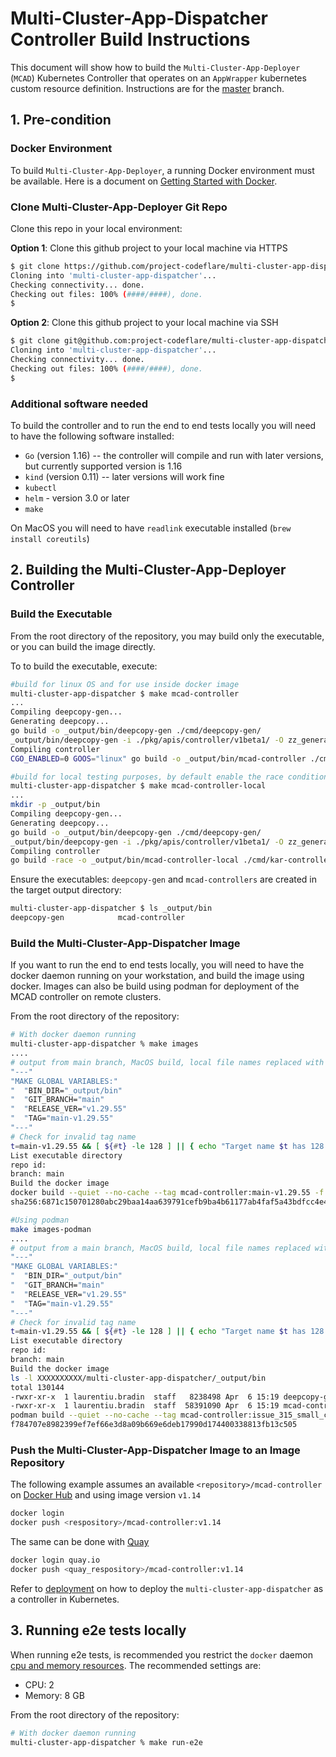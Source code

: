 # Multi-Cluster-App-Dispatcher Controller Build Instructions

This document will show how to build the `Multi-Cluster-App-Deployer` (`MCAD`) Kubernetes Controller that operates on an `AppWrapper` kubernetes custom resource definition. Instructions are for the [master](https://github.com/IBM/multi-cluster-app-dispatcher/tree/master) branch.

## 1. Pre-condition

### Docker Environment

To build `Multi-Cluster-App-Deployer`, a running Docker environment must be available. Here is a document on [Getting Started with Docker](https://www.docker.com/get-started).

### Clone Multi-Cluster-App-Deployer Git Repo

Clone this repo in your local environment:

__Option 1__: Clone this github project to your local machine via HTTPS

```bash
$ git clone https://github.com/project-codeflare/multi-cluster-app-dispatcher.git
Cloning into 'multi-cluster-app-dispatcher'...
Checking connectivity... done.
Checking out files: 100% (####/####), done.
$
```

__Option 2__: Clone this github project to your local machine via SSH

```bash
$ git clone git@github.com:project-codeflare/multi-cluster-app-dispatcher.git
Cloning into 'multi-cluster-app-dispatcher'...
Checking connectivity... done.
Checking out files: 100% (####/####), done.
$
```

### Additional software needed

To build the controller and to run the end to end tests locally you will need to have the following software installed:

* `Go` (version 1.16) -- the controller will compile and run with later versions, but currently supported version is 1.16
* `kind` (version 0.11) -- later versions will work fine
* `kubectl`
* `helm` - version 3.0 or later
* `make`

On MacOS you will need to have `readlink` executable installed (`brew install coreutils`)

## 2. Building the Multi-Cluster-App-Deployer Controller

### Build the Executable

From the root directory of the repository, you may build only the executable, or you can build the image directly.

To to build the executable, execute:

```bash
#build for linux OS and for use inside docker image
multi-cluster-app-dispatcher $ make mcad-controller
...
Compiling deepcopy-gen...
Generating deepcopy...
go build -o _output/bin/deepcopy-gen ./cmd/deepcopy-gen/
_output/bin/deepcopy-gen -i ./pkg/apis/controller/v1beta1/ -O zz_generated.deepcopy 
Compiling controller
CGO_ENABLED=0 GOOS="linux" go build -o _output/bin/mcad-controller ./cmd/kar-controllers/

#build for local testing purposes, by default enable the race conditions detector
multi-cluster-app-dispatcher $ make mcad-controller-local
...
mkdir -p _output/bin
Compiling deepcopy-gen...
Generating deepcopy...
go build -o _output/bin/deepcopy-gen ./cmd/deepcopy-gen/
_output/bin/deepcopy-gen -i ./pkg/apis/controller/v1beta1/ -O zz_generated.deepcopy 
Compiling controller
go build -race -o _output/bin/mcad-controller-local ./cmd/kar-controllers/
```

Ensure the executables: `deepcopy-gen` and `mcad-controllers` are created in the target output directory:

```bash
multi-cluster-app-dispatcher $ ls _output/bin 
deepcopy-gen            mcad-controller
```

### Build the Multi-Cluster-App-Dispatcher Image

If you want to run the end to end tests locally, you will need to have the docker daemon running on your workstation, and build the image using docker. Images can also be build using podman for deployment of the MCAD controller on remote clusters.

From the root directory of the repository:

```bash
# With docker daemon running
multi-cluster-app-dispatcher % make images
....
# output from main branch, MacOS build, local file names replaced with XXXXXXXXXX
"---"
"MAKE GLOBAL VARIABLES:"
"  "BIN_DIR="_output/bin"
"  "GIT_BRANCH="main"
"  "RELEASE_VER="v1.29.55"
"  "TAG="main-v1.29.55"
"---"
# Check for invalid tag name
t=main-v1.29.55 && [ ${#t} -le 128 ] || { echo "Target name $t has 128 or more chars"; false; }
List executable directory
repo id: 
branch: main
Build the docker image
docker build --quiet --no-cache --tag mcad-controller:main-v1.29.55 -f XXXXXXXXXX/multi-cluster-app-dispatcher/Dockerfile  XXXXXXXXXX/multi-cluster-app-dispatcher
sha256:6871c150701280abc29baa14aa639791cefb9ba4b61177ab4faf5a43bdfcc4e4

#Using podman
make images-podman
....
# output from a main branch, MacOS build, local file names replaced with XXXXXXXXXX
"---"
"MAKE GLOBAL VARIABLES:"
"  "BIN_DIR="_output/bin"
"  "GIT_BRANCH="main"
"  "RELEASE_VER="v1.29.55"
"  "TAG="main-v1.29.55"
"---"
# Check for invalid tag name
t=main-v1.29.55 && [ ${#t} -le 128 ] || { echo "Target name $t has 128 or more chars"; false; }
List executable directory
repo id: 
branch: main
Build the docker image
ls -l XXXXXXXXXX/multi-cluster-app-dispatcher/_output/bin
total 130144
-rwxr-xr-x  1 laurentiu.bradin  staff   8238498 Apr  6 15:19 deepcopy-gen
-rwxr-xr-x  1 laurentiu.bradin  staff  58391090 Apr  6 15:19 mcad-controller
podman build --quiet --no-cache --tag mcad-controller:issue_315_small_changes-v1.29.55 -f XXXXXXXXXX/multi-cluster-app-dispatcher/Dockerfile  XXXXXXXXXX/multi-cluster-app-dispatcher
f784707e8982399ef7ef66e3d8a09b669e6deb17990d174400338813fb13c505
```

### Push the Multi-Cluster-App-Dispatcher Image to an Image Repository

The following example assumes an available `<repository>/mcad-controller` on [Docker Hub](https://hub.docker.com) and using image version `v1.14`

```bash
docker login
docker push <respository>/mcad-controller:v1.14
```

The same can be done with [Quay](quay.io)

```bash
docker login quay.io
docker push <quay_respository>/mcad-controller:v1.14
```

Refer to [deployment](../deploy/deployment.md) on how to deploy the `multi-cluster-app-dispatcher` as a controller in Kubernetes.

## 3. Running e2e tests locally

When running e2e tests, is recommended you restrict the `docker` daemon [cpu and memory resources](https://docs.docker.com/config/containers/resource_constraints/). The recommended settings are:

* CPU: 2
* Memory: 8 GB

From the root directory of the repository:

```bash
# With docker daemon running
multi-cluster-app-dispatcher % make run-e2e
```
